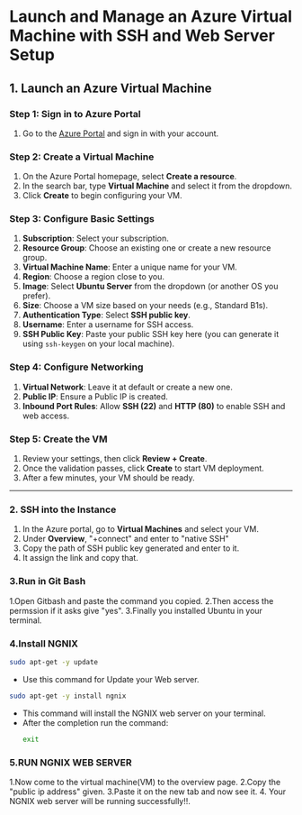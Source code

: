 # Launch and Manage an Azure Virtual Machine with SSH and Web Server Setup

## 1. Launch an Azure Virtual Machine

### Step 1: Sign in to Azure Portal
1. Go to the [Azure Portal](https://portal.azure.com/) and sign in with your account.

### Step 2: Create a Virtual Machine
1. On the Azure Portal homepage, select **Create a resource**.
2. In the search bar, type **Virtual Machine** and select it from the dropdown.
3. Click **Create** to begin configuring your VM.

### Step 3: Configure Basic Settings
1. **Subscription**: Select your subscription.
2. **Resource Group**: Choose an existing one or create a new resource group.
3. **Virtual Machine Name**: Enter a unique name for your VM.
4. **Region**: Choose a region close to you.
5. **Image**: Select **Ubuntu Server** from the dropdown (or another OS you prefer).
6. **Size**: Choose a VM size based on your needs (e.g., Standard B1s).
7. **Authentication Type**: Select **SSH public key**.
8. **Username**: Enter a username for SSH access.
9. **SSH Public Key**: Paste your public SSH key here (you can generate it using `ssh-keygen` on your local machine).

### Step 4: Configure Networking
1. **Virtual Network**: Leave it at default or create a new one.
2. **Public IP**: Ensure a Public IP is created.
3. **Inbound Port Rules**: Allow **SSH (22)** and **HTTP (80)** to enable SSH and web access.

### Step 5: Create the VM
1. Review your settings, then click **Review + Create**.
2. Once the validation passes, click **Create** to start VM deployment.
3. After a few minutes, your VM should be ready.

---

### 2. SSH into the Instance

1. In the Azure portal, go to **Virtual Machines** and select your VM.
2. Under **Overview**, "+connect" and enter to "native SSH"
3. Copy the path of SSH public key generated and enter to it.
4. It assign the link and copy that.

### 3.Run in Git Bash 

1.Open Gitbash and paste the command you copied.
2.Then access the permssion if it asks give "yes".
3.Finally you installed Ubuntu in your terminal.

### 4.Install NGNIX

```bash
sudo apt-get -y update
```

- Use this command for Update your Web server.

```bash
sudo apt-get -y install ngnix
```
- This command will install the NGNIX web server on your terminal.
- After the completion run the command:
  ```bash
  exit
  ```
  
### 5.RUN NGNIX WEB SERVER

1.Now come to the virtual machine(VM) to the overview page.
2.Copy the "public ip address" given.
3.Paste it on the new tab and now see it.
4. Your NGNIX web server will be running successfully!!.
  


